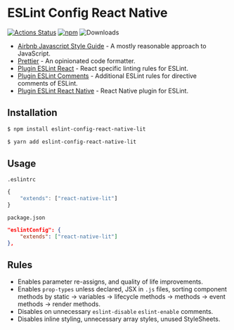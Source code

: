 # ESLint Config React Native
[![Actions Status](https://github.com/philip-bui/eslint-config-react-native-lit/workflows/build/badge.svg)](https://github.com/philip-bui/eslint-config-react-native-lit/actions)
[![npm](https://img.shields.io/npm/v/eslint-config-react-native-lit.svg?style=flat)](https://www.npmjs.com/package/eslint-config-react-native-lit)
![Downloads](https://img.shields.io/npm/dt/eslint-config-react-native-lit.svg?style=flat)

- [Airbnb Javascript Style Guide](https://github.com/airbnb/javascript) - A mostly reasonable approach to JavaScript.
- [Prettier](https://github.com/prettier/eslint-plugin-prettier) - An opinionated code formatter.
- [Plugin ESLint React](https://github.com/yannickcr/eslint-plugin-react) - React specific linting rules for ESLint.
- [Plugin ESLint Comments](https://github.com/mysticatea/eslint-plugin-eslint-comments) - Additional ESLint rules for directive comments of ESLint.
- [Plugin ESLint React Native](https://github.com/intellicode/eslint-plugin-react-native) - React Native plugin for ESLint.

## Installation

```bash
$ npm install eslint-config-react-native-lit
```

```bash
$ yarn add eslint-config-react-native-lit
```

## Usage

`.eslintrc`
```js
{
    "extends": ["react-native-lit"]
}
```

`package.json`
```json
"eslintConfig": {
    "extends": ["react-native-lit"]
},
```

## Rules

- Enables parameter re-assigns, and quality of life improvements.
- Enables `prop-types` unless declared, JSX in `.js` files, sorting component methods by static -> variables -> lifecycle methods -> methods -> event methods -> render methods.
- Disables on unnecessary `eslint-disable` `eslint-enable` comments.
- Disables inline styling, unnecessary array styles, unused StyleSheets.